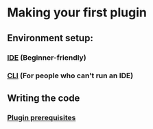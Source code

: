 ﻿# Making your first plugin
## Environment setup:
### [IDE](gettingstarted-ide.md) (Beginner-friendly)
### [CLI](gettingstarted-cli.md) (For people who can't run an IDE)

## Writing the code
### [Plugin prerequisites](codeprerequisites.md)